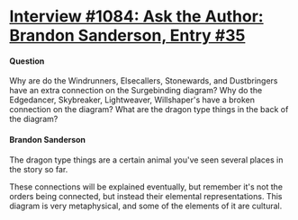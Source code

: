 # [Interview #1084: Ask the Author: Brandon Sanderson, Entry #35](https://www.theoryland.com/intvmain.php?i=1084#35)

#### Question

Why are do the Windrunners, Elsecallers, Stonewards, and Dustbringers have an extra connection on the Surgebinding diagram? Why do the Edgedancer, Skybreaker, Lightweaver, Willshaper's have a broken connection on the diagram? What are the dragon type things in the back of the diagram?

#### Brandon Sanderson

The dragon type things are a certain animal you've seen several places in the story so far.

These connections will be explained eventually, but remember it's not the orders being connected, but instead their elemental representations. This diagram is very metaphysical, and some of the elements of it are cultural.

